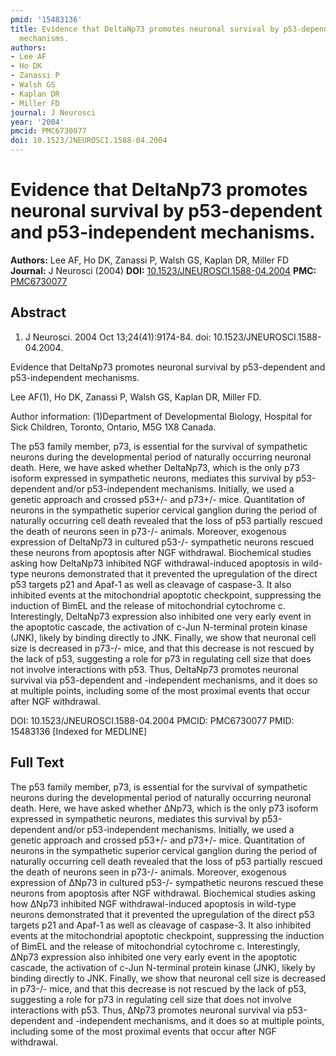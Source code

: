 ```yaml
---
pmid: '15483136'
title: Evidence that DeltaNp73 promotes neuronal survival by p53-dependent and p53-independent
  mechanisms.
authors:
- Lee AF
- Ho DK
- Zanassi P
- Walsh GS
- Kaplan DR
- Miller FD
journal: J Neurosci
year: '2004'
pmcid: PMC6730077
doi: 10.1523/JNEUROSCI.1588-04.2004
---
```


# Evidence that DeltaNp73 promotes neuronal survival by p53-dependent and p53-independent mechanisms.
**Authors:** Lee AF, Ho DK, Zanassi P, Walsh GS, Kaplan DR, Miller FD
**Journal:** J Neurosci (2004)
**DOI:** [10.1523/JNEUROSCI.1588-04.2004](https://doi.org/10.1523/JNEUROSCI.1588-04.2004)
**PMC:** [PMC6730077](https://www.ncbi.nlm.nih.gov/pmc/articles/PMC6730077/)

## Abstract

1. J Neurosci. 2004 Oct 13;24(41):9174-84. doi: 10.1523/JNEUROSCI.1588-04.2004.

Evidence that DeltaNp73 promotes neuronal survival by p53-dependent and 
p53-independent mechanisms.

Lee AF(1), Ho DK, Zanassi P, Walsh GS, Kaplan DR, Miller FD.

Author information:
(1)Department of Developmental Biology, Hospital for Sick Children, Toronto, 
Ontario, M5G 1X8 Canada.

The p53 family member, p73, is essential for the survival of sympathetic neurons 
during the developmental period of naturally occurring neuronal death. Here, we 
have asked whether DeltaNp73, which is the only p73 isoform expressed in 
sympathetic neurons, mediates this survival by p53-dependent and/or 
p53-independent mechanisms. Initially, we used a genetic approach and crossed 
p53+/- and p73+/- mice. Quantitation of neurons in the sympathetic superior 
cervical ganglion during the period of naturally occurring cell death revealed 
that the loss of p53 partially rescued the death of neurons seen in p73-/- 
animals. Moreover, exogenous expression of DeltaNp73 in cultured p53-/- 
sympathetic neurons rescued these neurons from apoptosis after NGF withdrawal. 
Biochemical studies asking how DeltaNp73 inhibited NGF withdrawal-induced 
apoptosis in wild-type neurons demonstrated that it prevented the upregulation 
of the direct p53 targets p21 and Apaf-1 as well as cleavage of caspase-3. It 
also inhibited events at the mitochondrial apoptotic checkpoint, suppressing the 
induction of BimEL and the release of mitochondrial cytochrome c. Interestingly, 
DeltaNp73 expression also inhibited one very early event in the apoptotic 
cascade, the activation of c-Jun N-terminal protein kinase (JNK), likely by 
binding directly to JNK. Finally, we show that neuronal cell size is decreased 
in p73-/- mice, and that this decrease is not rescued by the lack of p53, 
suggesting a role for p73 in regulating cell size that does not involve 
interactions with p53. Thus, DeltaNp73 promotes neuronal survival via 
p53-dependent and -independent mechanisms, and it does so at multiple points, 
including some of the most proximal events that occur after NGF withdrawal.

DOI: 10.1523/JNEUROSCI.1588-04.2004
PMCID: PMC6730077
PMID: 15483136 [Indexed for MEDLINE]

## Full Text

The p53 family member, p73, is essential for the survival of sympathetic neurons during the developmental period of naturally occurring neuronal death. Here, we have asked whether ΔNp73, which is the only p73 isoform expressed in sympathetic neurons, mediates this survival by p53-dependent and/or p53-independent mechanisms. Initially, we used a genetic approach and crossed p53+/- and p73+/- mice. Quantitation of neurons in the sympathetic superior cervical ganglion during the period of naturally occurring cell death revealed that the loss of p53 partially rescued the death of neurons seen in p73-/- animals. Moreover, exogenous expression of ΔNp73 in cultured p53-/- sympathetic neurons rescued these neurons from apoptosis after NGF withdrawal. Biochemical studies asking how ΔNp73 inhibited NGF withdrawal-induced apoptosis in wild-type neurons demonstrated that it prevented the upregulation of the direct p53 targets p21 and Apaf-1 as well as cleavage of caspase-3. It also inhibited events at the mitochondrial apoptotic checkpoint, suppressing the induction of BimEL and the release of mitochondrial cytochrome c. Interestingly, ΔNp73 expression also inhibited one very early event in the apoptotic cascade, the activation of c-Jun N-terminal protein kinase (JNK), likely by binding directly to JNK. Finally, we show that neuronal cell size is decreased in p73-/- mice, and that this decrease is not rescued by the lack of p53, suggesting a role for p73 in regulating cell size that does not involve interactions with p53. Thus, ΔNp73 promotes neuronal survival via p53-dependent and -independent mechanisms, and it does so at multiple points, including some of the most proximal events that occur after NGF withdrawal.
